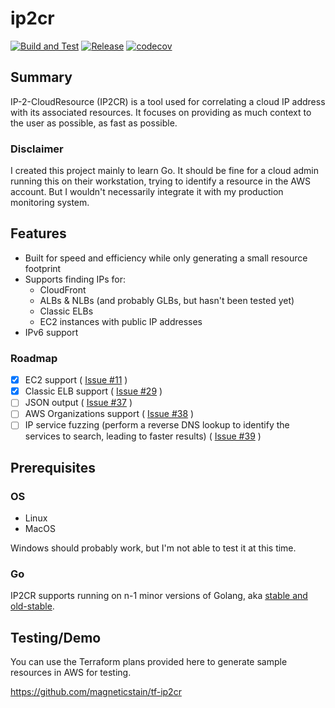 # ip2cr

[![Build and Test](https://github.com/magneticstain/ip2cr/actions/workflows/build.yml/badge.svg)](https://github.com/magneticstain/ip2cr/actions/workflows/build.yml)
[![Release](https://github.com/magneticstain/ip2cr/actions/workflows/release.yml/badge.svg)](https://github.com/magneticstain/ip2cr/actions/workflows/release.yml)
[![codecov](https://codecov.io/gh/magneticstain/ip2cr/branch/main/graph/badge.svg?token=YI5A0BA12D)](https://codecov.io/gh/magneticstain/ip2cr)

## Summary

IP-2-CloudResource (IP2CR) is a tool used for correlating a cloud IP address with its associated resources. It focuses on providing as much context to the user as possible, as fast as possible.

### Disclaimer

I created this project mainly to learn Go. It should be fine for a cloud admin running this on their workstation, trying to identify a resource in the AWS account. But I wouldn't necessarily integrate it with my production monitoring system.

## Features

- Built for speed and efficiency while only generating a small resource footprint
- Supports finding IPs for:
  - CloudFront
  - ALBs & NLBs (and probably GLBs, but hasn't been tested yet)
  - Classic ELBs
  - EC2 instances with public IP addresses
- IPv6 support

### Roadmap

- [X] EC2 support ( [Issue #11](https://github.com/magneticstain/ip2cr/issues/11) )
- [X] Classic ELB support ( [Issue #29](https://github.com/magneticstain/ip2cr/issues/29) )
- [ ] JSON output ( [Issue #37](https://github.com/magneticstain/ip2cr/issues/37) )
- [ ] AWS Organizations support ( [Issue #38](https://github.com/magneticstain/ip2cr/issues/38) )
- [ ] IP service fuzzing (perform a reverse DNS lookup to identify the services to search, leading to faster results)  ( [Issue #39](https://github.com/magneticstain/ip2cr/issues/39) )

## Prerequisites

### OS

- Linux
- MacOS

Windows should probably work, but I'm not able to test it at this time.

### Go

IP2CR supports running on n-1 minor versions of Golang, aka [stable and old-stable](https://go.dev/dl/#stable).

## Testing/Demo

You can use the Terraform plans provided here to generate sample resources in AWS for testing.

<https://github.com/magneticstain/tf-ip2cr>

